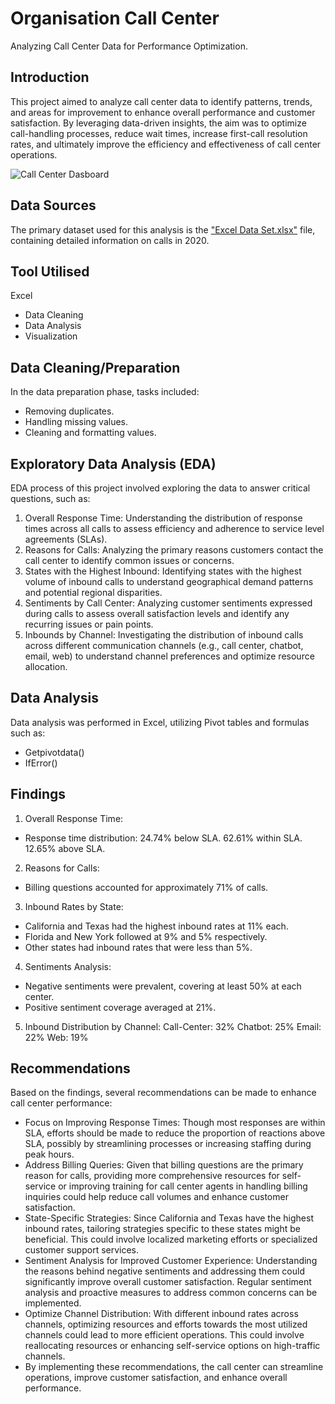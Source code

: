 # Organisation Call Center
Analyzing Call Center Data for Performance Optimization.

## Introduction
This project aimed to analyze call center data to identify patterns, trends, and areas for improvement to enhance overall performance and customer satisfaction. By leveraging data-driven insights, the aim was to optimize call-handling processes, reduce wait times, increase first-call resolution rates, and ultimately improve the efficiency and effectiveness of call center operations.

![Call Center Dasboard](https://github.com/Horlzy/Organisation-Call-Center/assets/74312225/63b60928-8e39-4f9a-91b3-45c97bf7125f)


## Data Sources
The primary dataset used for this analysis is the ["Excel Data Set.xlsx"](https://github.com/Horlzy/Organisation-Call-Center/blob/main/Call%20Center.xlsx) file, containing detailed information on calls in 2020.

## Tool Utilised
Excel
- Data Cleaning
- Data Analysis
- Visualization

## Data Cleaning/Preparation
In the data preparation phase, tasks included:
 - Removing duplicates.
 - Handling missing values.
 - Cleaning and formatting values.

## Exploratory Data Analysis (EDA)
EDA process of this project involved exploring the data to answer critical questions, such as:
1. Overall Response Time: Understanding the distribution of response times across all calls to assess efficiency and adherence to service level agreements (SLAs).
2. Reasons for Calls: Analyzing the primary reasons customers contact the call center to identify common issues or concerns.
3. States with the Highest Inbound: Identifying states with the highest volume of inbound calls to understand geographical demand patterns and potential regional disparities.
4. Sentiments by Call Center: Analyzing customer sentiments expressed during calls to assess overall satisfaction levels and identify any recurring issues or pain points.
5. Inbounds by Channel: Investigating the distribution of inbound calls across different communication channels (e.g., call center, chatbot, email, web) to understand channel preferences and optimize resource allocation.

## Data Analysis
Data analysis was performed in Excel, utilizing Pivot tables and formulas such as:
 - Getpivotdata()
 - IfError()

## Findings
1. Overall Response Time:
 - Response time distribution:
   24.74% below SLA.
   62.61% within SLA.
   12.65% above SLA.
2. Reasons for Calls:
 - Billing questions accounted for approximately 71% of calls.
3. Inbound Rates by State:
 - California and Texas had the highest inbound rates at 11% each.
 - Florida and New York followed at 9% and 5% respectively.
 - Other states had inbound rates that were less than 5%.
4. Sentiments Analysis:
 - Negative sentiments were prevalent, covering at least 50% at each center.
 - Positive sentiment coverage averaged at 21%.
5. Inbound Distribution by Channel:
   Call-Center: 32%
   Chatbot: 25%
   Email: 22%
   Web: 19%

## Recommendations
Based on the findings, several recommendations can be made to enhance call center performance:
- Focus on Improving Response Times: Though most responses are within SLA, efforts should be made to reduce the proportion of reactions above SLA, possibly by streamlining processes or increasing staffing during peak hours.
- Address Billing Queries: Given that billing questions are the primary reason for calls, providing more comprehensive resources for self-service or improving training for call center agents in handling billing inquiries could help reduce call volumes and enhance customer satisfaction.
- State-Specific Strategies: Since California and Texas have the highest inbound rates, tailoring strategies specific to these states might be beneficial. This could involve localized marketing efforts or specialized customer support services.
- Sentiment Analysis for Improved Customer Experience: Understanding the reasons behind negative sentiments and addressing them could significantly improve overall customer satisfaction. Regular sentiment analysis and proactive measures to address common concerns can be implemented.
- Optimize Channel Distribution: With different inbound rates across channels, optimizing resources and efforts towards the most utilized channels could lead to more efficient operations. This could involve reallocating resources or enhancing self-service options on high-traffic channels.
- By implementing these recommendations, the call center can streamline operations, improve customer satisfaction, and enhance overall performance.
